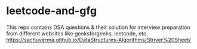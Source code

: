 # leetcode-and-gfg
This repo contains  DSA questions &amp; their solution for interview preparation from different websites like geeksforgeeks, leetcode, etc.
https://sachuverma.github.io/DataStructures-Algorithms/Striver%20Sheet/
